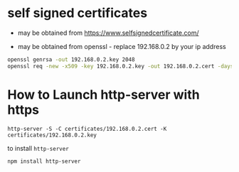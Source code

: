 # self signed certificates
- may be obtained from https://www.selfsignedcertificate.com/

- may be obtained from openssl - replace 192.168.0.2 by your ip address
```sh
openssl genrsa -out 192.168.0.2.key 2048
openssl req -new -x509 -key 192.168.0.2.key -out 192.168.0.2.cert -days 3650 -subj /CN=192.168.0.2
```

# How to Launch http-server with https
```
http-server -S -C certificates/192.168.0.2.cert -K certificates/192.168.0.2.key
```

to install ```http-server```

```npm install http-server```



